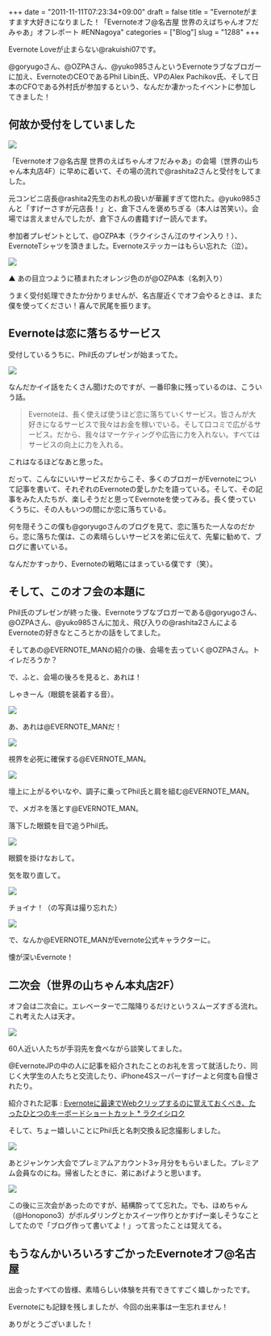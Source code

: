 +++
date = "2011-11-11T07:23:34+09:00"
draft = false
title = "Evernoteがますます大好きになりました！「Evernoteオフ@名古屋 世界のえばちゃんオフだみゃあ」オフレポート #ENNagoya"
categories = ["Blog"]
slug = "1288"
+++

Evernote Loveが止まらない@rakuishi07です。

@goryugoさん、@OZPAさん、@yuko985さんというEvernoteラブなブロガーに加え、EvernoteのCEOであるPhil Libin氏、VPのAlex Pachikov氏、そして日本のCFOである外村氏が参加するという、なんだか凄かったイベントに参加してきました！

## 何故か受付をしていました

![](/images/2011/11/1288_1.jpg)

「Evernoteオフ@名古屋 世界のえばちゃんオフだみゃあ」の会場（世界の山ちゃん本丸店4F）に早めに着いて、その場の流れで@rashita2さんと受付をしてました。

元コンビニ店長@rashita2先生のお札の扱いが華麗すぎて惚れた。@yuko985さんと「すげーさすが元店長！」と、倉下さんを褒めちぎる（本人は苦笑い）。会場では言えませんでしたが、倉下さんの書籍すげー読んでます。

参加者プレゼントとして、@OZPA本（ラクイシさん江のサイン入り！）、EvernoteTシャツを頂きました。Evernoteステッカーはもらい忘れた（泣）。

![](/images/2011/11/1288_2.jpg)

▲ あの目立つように積まれたオレンジ色のが@OZPA本（名刺入り）

うまく受付処理できたか分かりませんが、名古屋近くでオフ会やるときは、また僕を使ってください！喜んで尻尾を振ります。

## Evernoteは恋に落ちるサービス

受付しているうちに、Phil氏のプレゼンが始まってた。

![](/images/2011/11/1288_3.jpg)

なんだかイイ話をたくさん聞けたのですが、一番印象に残っているのは、こういう話。

> Evernoteは、長く使えば使うほど恋に落ちていくサービス。皆さんが大好きになるサービスで我々はお金を稼いでいる。そして口コミで広がるサービス。だから、我々はマーケティングや広告に力を入れない。すべてはサービスの向上に力を入れる。

これはなるほどなあと思った。

だって、こんなにいいサービスだからこそ、多くのブロガーがEvernoteについて記事を書いて、それぞれのEvernoteの愛しかたを語っている。そして、その記事をみた人たちが、楽しそうだと思ってEvernoteを使ってみる。長く使っていくうちに、その人もいつの間にか恋に落ちている。

何を隠そうこの僕も@goryugoさんのブログを見て、恋に落ちた一人なのだから。恋に落ちた僕は、この素晴らしいサービスを弟に伝えて、先輩に勧めて、ブログに書いている。

なんだかすっかり、Evernoteの戦略にはまっている僕です（笑）。

## そして、このオフ会の本題に

Phil氏のプレゼンが終った後、Evernoteラブなブロガーである@goryugoさん、@OZPAさん、@yuko985さんに加え、飛び入りの@rashita2さんによるEvernoteの好きなところとかの話をしてました。

そしてあの@EVERNOTE_MANの紹介の後、会場を去っていく@OZPAさん。トイレだろうか？

で、ふと、会場の後ろを見ると、あれは！

しゃきーん（眼鏡を装着する音）。

![](/images/2011/11/1288_4.jpg)

あ、あれは@EVERNOTE_MANだ！

![](/images/2011/11/1288_5.jpg)

視界を必死に確保する@EVERNOTE_MAN。

![](/images/2011/11/1288_6.jpg)

壇上に上がるやいなや、調子に乗ってPhil氏と肩を組む@EVERNOTE_MAN。

で、メガネを落とす@EVERNOTE_MAN。

落下した眼鏡を目で追うPhil氏。

![](/images/2011/11/1288_7.jpg)

眼鏡を掛けなおして。

気を取り直して。

![](/images/2011/11/1288_8.jpg)

チョイナ！（の写真は撮り忘れた）

![](/images/2011/11/1288_9.jpg)

で、なんか@EVERNOTE_MANがEvernote公式キャラクターに。

懐が深いEvernote！

## 二次会（世界の山ちゃん本丸店2F）

オフ会は二次会に。エレベーターで二階降りるだけというスムーズすぎる流れ。これ考えた人は天才。

![](/images/2011/11/1288_10.jpg)

60人近い人たちが手羽先を食べながら談笑してました。

@EvernoteJPの中の人に記事を紹介されたことのお礼を言って就活したり、同じく大学生の人たちと交流したり、iPhone4Sスーパーすげーよと何度も自慢されたり。

紹介された記事 : [Evernoteに最速でWebクリップするのに覚えておくべき、たったひとつのキーボードショートカット * ラクイシロク](http://rakuishi.com/mac/971/)

そして、ちょー嬉しいことにPhil氏と名刺交換＆記念撮影しました。

![](/images/2011/11/1288_11.jpg)

あとジャンケン大会でプレミアムアカウント3ヶ月分をもらいました。プレミアム会員なのにね。帰省したときに、弟にあげようと思います。

![](/images/2011/11/1288_12.jpg)

この後に三次会があったのですが、結構酔ってて忘れた。でも、ほめちゃん（@Honopono3）がボルダリングとかスイーツ作りとかすげー楽しそうなことしてたので「ブログ作って書いてよ！」って言ったことは覚えてる。

## もうなんかいろいろすごかったEvernoteオフ@名古屋

出会ったすべての皆様、素晴らしい体験を共有できてすごく嬉しかったです。

Evernoteにも記録を残しましたが、今回の出来事は一生忘れません！

ありがとうございました！
